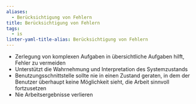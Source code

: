 ```yaml
---
aliases:
  - Berücksichtigung von Fehlern
title: Berücksichtigung von Fehlern
tags:
  - is
linter-yaml-title-alias: Berücksichtigung von Fehlern
---
```

- Zerlegung von komplexen Aufgaben in übersichtliche Aufgaben hilft, Fehler zu vermeiden
- Unterstützt die Wahrnehmung und Interpretation des Systemzustands
- Benutzungsschnittstelle sollte nie in einen Zustand geraten, in dem der Benutzer überhaupt keine Möglichkeit sieht, die Arbeit sinnvoll fortzusetzen
- Nie Arbeitsergebnisse verlieren
